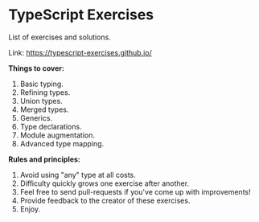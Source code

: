 # TypeScript Exercises

List of exercises and solutions.

Link: https://typescript-exercises.github.io/

**Things to cover:**
1. Basic typing.
2. Refining types.
3. Union types.
4. Merged types.
5. Generics.
6. Type declarations.
7. Module augmentation.
8. Advanced type mapping.

**Rules and principles:**
1. Avoid using "any" type at all costs.
2. Difficulty quickly grows one exercise after another.
3. Feel free to send pull-requests if you've come up with improvements!
4. Provide feedback to the creator of these exercises.
5. Enjoy.